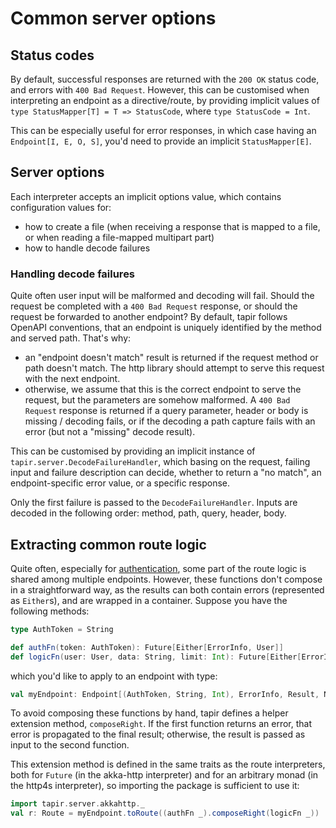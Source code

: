 # Common server options

## Status codes

By default, successful responses are returned with the `200 OK` status code, and errors with `400 Bad Request`. However,
this can be customised when interpreting an endpoint as a directive/route, by providing implicit values of 
`type StatusMapper[T] = T => StatusCode`, where `type StatusCode = Int`.

This can be especially useful for error responses, in which case having an `Endpoint[I, E, O, S]`, you'd need to provide
an implicit `StatusMapper[E]`.
  
## Server options

Each interpreter accepts an implicit options value, which contains configuration values for:

* how to create a file (when receiving a response that is mapped to a file, or when reading a file-mapped multipart 
  part)
* how to handle decode failures  
  
### Handling decode failures

Quite often user input will be malformed and decoding will fail. Should the request be completed with a 
`400 Bad Request` response, or should the request be forwarded to another endpoint? By default, tapir follows OpenAPI 
conventions, that an endpoint is uniquely identified by the method and served path. That's why:

* an "endpoint doesn't match" result is returned if the request method or path doesn't match. The http library should
  attempt to serve this request with the next endpoint.
* otherwise, we assume that this is the correct endpoint to serve the request, but the parameters are somehow 
  malformed. A `400 Bad Request` response is returned if a query parameter, header or body is missing / decoding fails, 
  or if the decoding a path capture fails with an error (but not a "missing" decode result).

This can be customised by providing an implicit instance of `tapir.server.DecodeFailureHandler`, which basing on the 
request,  failing input and failure description can decide, whether to return a "no match", an endpoint-specific error 
value,  or a specific response.

Only the first failure is passed to the `DecodeFailureHandler`. Inputs are decoded in the following order: method, 
path, query, header, body.

## Extracting common route logic

Quite often, especially for [authentication](../endpoint/auth.html), some part of the route logic is shared among multiple 
endpoints. However, these functions don't compose in a straightforward way, as the results can both contain errors
(represented as `Either`s), and are wrapped in a container. Suppose you have the following methods:

```scala
type AuthToken = String

def authFn(token: AuthToken): Future[Either[ErrorInfo, User]]
def logicFn(user: User, data: String, limit: Int): Future[Either[ErrorInfo, Result]]
```

which you'd like to apply to an endpoint with type:

```scala
val myEndpoint: Endpoint[(AuthToken, String, Int), ErrorInfo, Result, Nothing] = ...
```

To avoid composing these functions by hand, tapir defines a helper extension method, `composeRight`. If the first 
function returns an error, that error is propagated to the final result; otherwise, the result is passed as input to 
the second function.

This extension method is defined in the same traits as the route interpreters, both for `Future` (in the akka-http
interpreter) and for an arbitrary monad (in the http4s interpreter), so importing the package is sufficient to use it:

```scala
import tapir.server.akkahttp._
val r: Route = myEndpoint.toRoute((authFn _).composeRight(logicFn _))
```